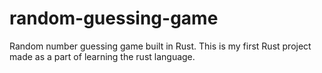 # random-guessing-game
Random number guessing game built in Rust. This is my first Rust project made as a part of learning the rust language.
